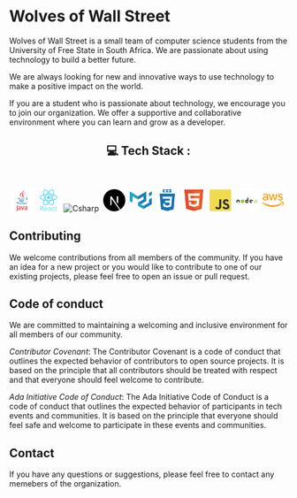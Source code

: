 
# Wolves of Wall Street

Wolves of Wall Street is a small team of computer science students from the University of Free State in South Africa. We are passionate about using technology to build a better future.

We are always looking for new and innovative ways to use technology to make a positive impact on the world.

If you are a student who is passionate about technology, we encourage you to join our organization. We offer a supportive and collaborative environment where you can learn and grow as a developer.

<div align="center">
    <h2>
 💻 Tech Stack :

</h2>
  
  <br/>
  
  
  <img src="https://github.com/devicons/devicon/blob/master/icons/java/java-original-wordmark.svg" title="Java" alt="Java" width="40" height="40"/>&nbsp;
  <img src="https://github.com/devicons/devicon/blob/master/icons/react/react-original-wordmark.svg" title="React" alt="React" width="40" height="40"/>&nbsp;
    <img src="https://github.com/devicons/devicon/blob/master/icons/csharp/csharp-original-wordmark.svg" title="Csharp" alt="Csharp" width="40" height="40"/>&nbsp;
   <img src="https://github.com/devicons/devicon/blob/master/icons/nextjs/nextjs-original.svg" title="React" alt="React" width="40" height="40"/>&nbsp;
   <img src="https://github.com/devicons/devicon/blob/master/icons/materialui/materialui-original.svg" title="Material UI" alt="Material UI" width="40" height="40"/>&nbsp;
  <img src="https://github.com/devicons/devicon/blob/master/icons/css3/css3-plain-wordmark.svg"  title="CSS3" alt="CSS" width="40" height="40"/>&nbsp;
  <img src="https://github.com/devicons/devicon/blob/master/icons/html5/html5-original.svg" title="HTML5" alt="HTML" width="40" height="40"/>&nbsp;
  <img src="https://github.com/devicons/devicon/blob/master/icons/javascript/javascript-original.svg" title="JavaScript" alt="JavaScript" width="40" height="40"/>&nbsp;
  <img src="https://github.com/devicons/devicon/blob/master/icons/nodejs/nodejs-original-wordmark.svg" title="NodeJS" alt="NodeJS" width="40" height="40"/>&nbsp;
  <img src="https://github.com/devicons/devicon/blob/master/icons/amazonwebservices/amazonwebservices-plain-wordmark.svg" title="AWS" alt="AWS" width="40" height="40"/>&nbsp;

</div>

## Contributing

We welcome contributions from all members of the community. If you have an idea for a new project or you would like to contribute to one of our existing projects, please feel free to open an issue or pull request.

## Code of conduct

We are committed to maintaining a welcoming and inclusive environment for all members of our community. 

*Contributor Covenant*: The Contributor Covenant is a code of conduct that outlines the expected behavior of contributors to open source projects. It is based on the principle that all contributors should be treated with respect and that everyone should feel welcome to contribute.

*Ada Initiative Code of Conduct*: The Ada Initiative Code of Conduct is a code of conduct that outlines the expected behavior of participants in tech events and communities. It is based on the principle that everyone should feel safe and welcome to participate in these events and communities.

## Contact

If you have any questions or suggestions, please feel free to contact any memebers of the organization.
